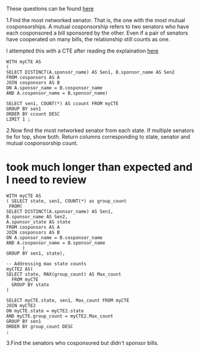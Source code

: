 These questions can be found [here](https://selectstarsql.com/questions.html)

1.Find the most networked senator. That is, the one with the most mutual cosponsorships.
A mutual cosponsorship refers to two senators who have each cosponsored a bill sponsored by the other. Even if a pair of senators have cooperated on many bills, the relationship still counts as one.


I attempted this with a CTE after reading the explaination [here](https://blog.sqlyog.com/window-functions-common-table-expressions-mysql-8-mariadb/)
````
WITH myCTE AS
(
SELECT DISTINCT(A.sponsor_name) AS Sen1, B.sponsor_name AS Sen2 
FROM cosponsors AS A 
JOIN cosponsors AS B 
ON A.sponsor_name = B.cosponsor_name
AND A.cosponsor_name = B.sponsor_name)

SELECT sen1, COUNT(*) AS ccount FROM myCTE
GROUP BY sen1
ORDER BY ccount DESC
LIMIT 1 ;
````

2.Now find the most networked senator from each state.
If multiple senators tie for top, show both. Return columns corresponding to state, senator and mutual cosponsorship count.
# took much longer than expected and I need to review
```
WITH myCTE AS
( SELECT state, sen1, COUNT(*) as group_count 
 FROM(
SELECT DISTINCT(A.sponsor_name) AS Sen1,
B.sponsor_name AS Sen2, 
A.sponsor_state AS state
FROM cosponsors AS A 
JOIN cosponsors AS B 
ON A.sponsor_name = B.cosponsor_name
AND A.cosponsor_name = B.sponsor_name
      )
GROUP BY sen1, state),

-- Addressing max state counts 
myCTE2 AS(
SELECT state, MAX(group_count) AS Max_count
  FROM myCTE
  GROUP BY state
)

SELECT myCTE.state, sen1, Max_count FROM myCTE
JOIN myCTE2 
ON myCTE.state = myCTE2.state
AND myCTE.group_count = myCTE2.Max_count
GROUP BY sen1
ORDER BY group_count DESC
;
```
3.Find the senators who cosponsored but didn't sponsor bills.

```


```
